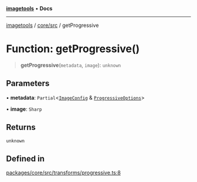 [**imagetools**](../../../README.md) • **Docs**

***

[imagetools](../../../modules.md) / [core/src](../README.md) / getProgressive

# Function: getProgressive()

> **getProgressive**(`metadata`, `image`): `unknown`

## Parameters

• **metadata**: `Partial`\<[`ImageConfig`](../type-aliases/ImageConfig.md) & [`ProgressiveOptions`](../interfaces/ProgressiveOptions.md)\>

• **image**: `Sharp`

## Returns

`unknown`

## Defined in

[packages/core/src/transforms/progressive.ts:8](https://github.com/JonasKruckenberg/imagetools/blob/b6421598cd4879d5c28755c1d558f8b5955cc5a1/packages/core/src/transforms/progressive.ts#L8)

